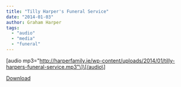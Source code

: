 ```yaml
---
title: "Tilly Harper's Funeral Service"
date: "2014-01-03"
author: Graham Harper
tags:
  - "audio"
  - "media"
  - "funeral"
---
```


\[audio mp3="http://harperfamily.ie/wp-content/uploads/2014/01/tilly-harpers-funeral-service.mp3"\]\[/audio\]

[Download](http://harperfamily.ie/wp-content/uploads/2014/01/tilly-harpers-funeral-service.mp3)
